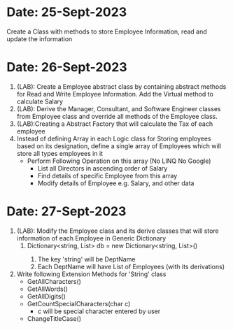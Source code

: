 # Date: 25-Sept-2023
Create a Class with methods to store Employee Information, read and update the information

# Date: 26-Sept-2023

1.	(LAB): Create a Employee abstract class by containing abstract methods for Read and Write Employee Information. Add the Virtual method to calculate Salary
2.	(LAB): Derive the Manager, Consultant, and Software Engineer classes from Employee class and override all methods of the Employee class.
3. (LAB):Creating a Abstract Factory that will calculate the Tax of each employee
4. Instead of defining Array in each Logic class for Storing employees based on its designation, define a single array of Employees which will store all types employees in it 
	- Perform Following Operation on this array (No LINQ No Google)
		- List all Directors in ascending order of Salary
		- Find details of specific Employee from this array	
		- Modify details of Employee e.g. Salary, and other data
		
# Date: 27-Sept-2023

1.	(LAB): Modify the Employee class and its derive classes that will store information of each Employee in Generic Dictionary
	1.	Dictionary<string, List<Employee>> db = new Dictionary<string, List<Employee>>()
		1.	The key 'string' will be DeptName
		1. Each DeptName will have List of Employees (with its derivations) 
2. Write following Extension Methods for 'String' class
	- GetAllCharacters()
	- GetAllWords()
	- GetAllDigits()
	- GetCountSpecialCharacters(char c)
		- c will be special character entered by user
	- ChangeTitleCase()  
		
